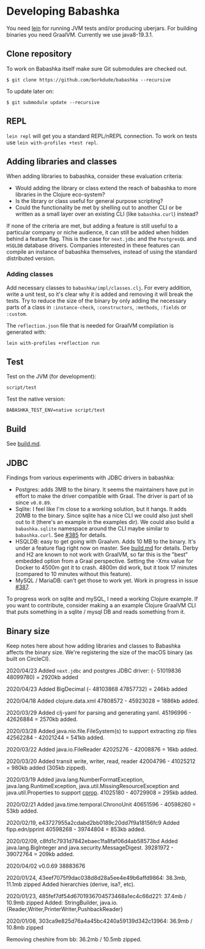 # Developing Babashka

You need [lein](https://leiningen.org/) for running JVM tests and/or producing uberjars. For building binaries you need GraalVM. Currently we use java8-19.3.1.

## Clone repository

To work on Babashka itself make sure Git submodules are checked out.

``` shellsession
$ git clone https://github.com/borkdude/babashka --recursive
```

To update later on:

``` shellsession
$ git submodule update --recursive
```

## REPL

`lein repl` will get you a standard REPL/nREPL connection. To work on tests use `lein with-profiles +test repl`.

## Adding libraries and classes

When adding libraries to babashka, consider these evaluation criteria:

- Would adding the library or class extend the reach of babashka to more
  libraries in the Clojure eco-system?
- Is the library or class useful for general purpose scripting?
- Could the functionality be met by shelling out to another CLI or be written as
  a small layer over an existing CLI (like `babashka.curl`) instead?

If none of the criteria are met, but adding a feature is still useful to a
particular company or niche audience, it can still be added when hidden behind a
feature flag. This is the case for `next.jdbc` and the `PostgresQL` and `HSQLDB`
database drivers. Companies interested in these features can compile an instance
of babashka themselves, instead of using the standard distributed version.

### Adding classes

Add necessary classes to `babashka/impl/classes.clj`.  For every addition, write
a unit test, so it's clear why it is added and removing it will break the
tests. Try to reduce the size of the binary by only adding the necessary parts
of a class in `:instance-check`, `:constructors`, `:methods`, `:fields` or
`:custom`.

The `reflection.json` file that is needed for GraalVM compilation is generated
with:

    lein with-profiles +reflection run

## Test

Test on the JVM (for development):

    script/test

Test the native version:

    BABASHKA_TEST_ENV=native script/test

## Build

See [build.md](build.md).

## JDBC

Findings from various experiments with JDBC drivers in babashka:

- Postgres: adds 3MB to the binary. It seems the maintainers have put in effort
  to make the driver compatible with Graal. The driver is part of `bb` since
  `v0.0.89`.
- Sqlite: I feel like I'm close to a working solution, but it hangs. It adds
  20MB to the binary. Since sqlite has a nice CLI we could also just shell out
  to it (there's an example in the examples dir). We could also build a
  `babashka.sqlite` namespace around the CLI maybe similar to
  `babashka.curl`. See [#385](https://github.com/borkdude/babashka/issues/385)
  for details.
- HSQLDB: easy to get going with Graalvm. Adds 10 MB to the binary. It's under a
  feature flag right now on master. See [build.md](build.md) for details. Derby
  and H2 are known to not work with GraalVM, so far this is the "best" embedded
  option from a Graal perspective.  Setting the -Xmx value for Docker to 4500m
  got it to crash. 4800m did work, but it took 17 minutes (compared to 10
  minutes without this feature).
- MySQL / MariaDB: can't get those to work yet. Work in progress in issue
  [#387](https://github.com/borkdude/babashka/issues/387).

To progress work on sqlite and mySQL, I need a working Clojure example. If you
want to contribute, consider making a an example Clojure GraalVM CLI that puts
something in a sqlite / mysql DB and reads something from it.

## Binary size

Keep notes here about how adding libraries and classes to Babashka affects the binary size.
We're registering the size of the macOS binary (as built on CircleCI).

2020/04/23 Added `next.jdbc` and postgres JDBC driver:
(- 51019836 48099780) = 2920kb added

2020/04/23 Added BigDecimal
(- 48103868 47857732) = 246kb added

2020/04/18 Added clojure.data.xml
47808572 - 45923028 = 1886kb added.

2020/03/29 Added clj-yaml for parsing and generating yaml.
45196996 - 42626884 = 2570kb added.

2020/03/28 Added java.nio.file.FileSystem(s) to support extracting zip files
42562284 - 42021244 = 541kb added.

2020/03/22 Added java.io.FileReader
42025276 - 42008876 = 16kb added.

2020/03/20 Added transit write, writer, read, reader
42004796 - 41025212 = 980kb added (305kb zipped).

2020/03/19 Added java.lang.NumberFormatException, java.lang.RuntimeException,
java.util.MissingResourceException and java.util.Properties to support
[cprop](https://github.com/tolitius/cprop/).
41025180 - 40729908 = 295kb added.

2020/02/21
Added java.time.temporal.ChronoUnit
40651596 - 40598260 = 53kb added.

2020/02/19, e43727955a2cdabd2bb0189c20dd7f9a18156fc9
Added fipp.edn/pprint
40598268 - 39744804 = 853kb added.

2020/02/09, c8fd1c7931d7842ebaec1fa8faf06d4ab58573bd
Added java.lang.BigInteger and java.security.MessageDigest.
39281972 - 39072764 = 209kb added.

2020/04/02 v0.0.69 38883676

2020/01/24, 43eef7075f9dac038d8d28a5ee4e49b6affd9864: 38.3mb, 11.1mb zipped
Added hierarchies (derive, isa?, etc).

2020/01/23, 485fef7df54d6701936704573468a1ec4c66d221: 37.4mb / 10.9mb zipped
Added: StringBuilder, java.io.{Reader,Writer,PrinterWriter,PushbackReader}

2020/01/08, 303ca9e825d76a4a45bc4240a59139d342c13964: 36.9mb / 10.8mb zipped

Removing cheshire from bb: 36.2mb / 10.5mb zipped.
